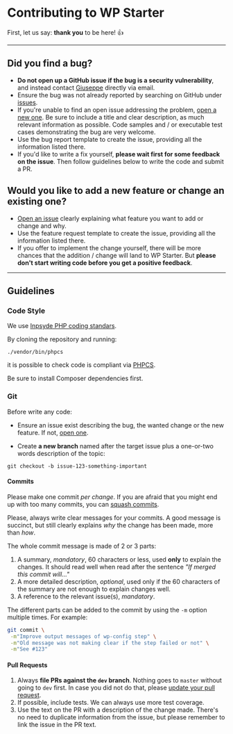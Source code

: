 # Contributing to WP Starter
First, let us say: **thank you** to be here! :+1:

---



## Did you find a bug?

- **Do not open up a GitHub issue if the bug is a security vulnerability**, and instead contact [Giuseppe](https://github.com/gmazzap) directly via email.
- Ensure the bug was not already reported by searching on GitHub under [issues](https://github.com/wecodemore/wpstarter/issues).
- If you're unable to find an open issue addressing the problem, [open a new one](https://github.com/wecodemore/wpstarter/issues/new?template=bug_report.md). Be sure to include a title and clear description, as much relevant information as possible. Code samples and / or executable test cases demonstrating the bug are very welcome.
- Use the bug report template to create the issue, providing all the information listed there.
- If you'd like to write a fix yourself, **please wait first for some feedback on the issue**. Then follow guidelines below to write the code and submit a PR.



## Would you like to add a new feature or change an existing one?

- [Open an issue](https://github.com/wecodemore/wpstarter/issues/new?template=feature_request.md) clearly explaining what feature you want to add or change and why. 
- Use the feature request template to create the issue, providing all the information listed there.
- If you offer to implement the change yourself, there will be more chances that the addition / change will land to WP Starter. But **please don't start writing code before you get a positive feedback**.



---



## Guidelines

### Code Style

We use [Inpsyde PHP coding standars](https://github.com/inpsyde/php-coding-standards).

By cloning the repository and running:

```shell
./vendor/bin/phpcs
```

it is possible to check code is compliant via [PHPCS](https://github.com/squizlabs/PHP_CodeSniffer).

Be sure to install Composer dependencies first.

### Git

Before write any code:

- Ensure an issue exist describing the bug, the wanted change or the new feature. If not, [open one](https://github.com/wecodemore/wpstarter/issues/new/choose).

- Create **a new branch** named after the target issue plus a one-or-two words description of the topic:


```shell
git checkout -b issue-123-something-important
```

#### Commits

Please make one commit _per change_. If you are afraid that you might end up with too many commits, you can [squash commits](https://github.com/servo/servo/wiki/Beginner's-guide-to-rebasing-and-squashing).

Please, always write clear messages for your commits. A good message is succinct, but still clearly explains *why* the change has been made, more than *how*.

The whole commit message is made of 2 or 3 parts:

1. A summary, *mandatory*, 60 characters or less, used **only** to explain the changes. It should read well when read after the sentence *"If merged this commit will..."*
2. A more detailed description, *optional*, used only if the 60 characters of the summary are not enough to explain changes well.
3. A reference to the relevant issue(s), *mandatory*.

The different parts can be added to the commit by using the `-m` option multiple times. For example:

```bash
git commit \
 -m"Improve output messages of wp-config step" \
 -m"Old message was not making clear if the step failed or not" \
 -m"See #123"
```

#### Pull Requests

1. Always **file PRs against the `dev` branch**. Nothing goes to `master` without going to `dev` first. In case you did not do that, please [update your pull request](https://help.github.com/articles/changing-the-base-branch-of-a-pull-request/).
1. If possible, include tests. We can always use more test coverage.
1. Use the text on the PR with a description of the change made. There's no need to duplicate information from the issue, but please remember to link the issue in the PR text.
